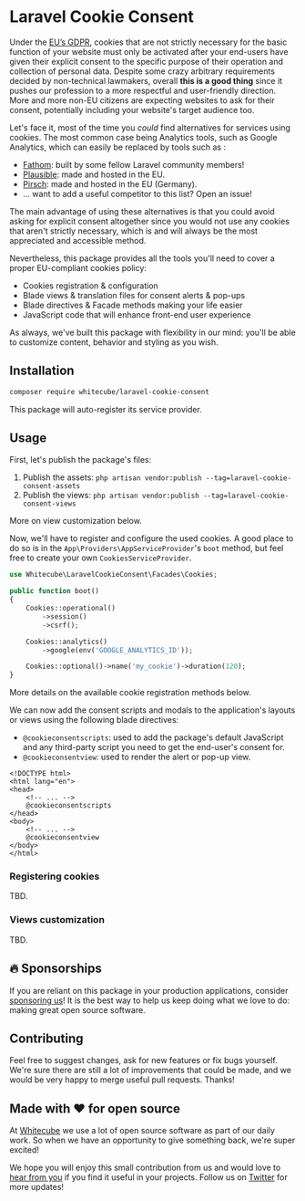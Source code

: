 # Laravel Cookie Consent

Under the [EU’s GDPR](http://ec.europa.eu/ipg/basics/legal/cookies/index_en.htm#section_2), cookies that are not strictly necessary for the basic function of your website must only be activated after your end-users have given their explicit consent to the specific purpose of their operation and collection of personal data. Despite some crazy arbitrary requirements decided by non-technical lawmakers, overall **this is a good thing** since it pushes our profession to a more respectful and user-friendly direction. More and more non-EU citizens are expecting websites to ask for their consent, potentially including your website's target audience too.

Let's face it, most of the time you _could_ find alternatives for services using cookies. The most common case being Analytics tools, such as Google Analytics, which can easily be replaced by tools such as :

- [Fathom](https://usefathom.com/): built by some fellow Laravel community members!
- [Plausible](https://plausible.io/): made and hosted in the EU.
- [Pirsch](https://pirsch.io/): made and hosted in the EU (Germany).
- ... want to add a useful competitor to this list? Open an issue!

The main advantage of using these alternatives is that you could avoid asking for explicit consent altogether since you would not use any cookies that aren't strictly necessary, which is and will always be the most appreciated and accessible method.

Nevertheless, this package provides all the tools you'll need to cover a proper EU-compliant cookies policy:

- Cookies registration & configuration
- Blade views & translation files for consent alerts & pop-ups
- Blade directives & Facade methods making your life easier
- JavaScript code that will enhance front-end user experience

As always, we've built this package with flexibility in our mind: you'll be able to customize content, behavior and styling as you wish.

## Installation

```bash
composer require whitecube/laravel-cookie-consent
```

This package will auto-register its service provider.

## Usage

First, let's publish the package's files:

1. Publish the assets: `php artisan vendor:publish --tag=laravel-cookie-consent-assets`
2. Publish the views: `php artisan vendor:publish --tag=laravel-cookie-consent-views`

More on view customization below.

Now, we'll have to register and configure the used cookies. A good place to do so is in the `App\Providers\AppServiceProvider`'s `boot` method, but feel free to create your own `CookiesServiceProvider`.

```php
use Whitecube\LaravelCookieConsent\Facades\Cookies;

public function boot()
{
    Cookies::operational()
        ->session()
        ->csrf();

    Cookies::analytics()
        ->google(env('GOOGLE_ANALYTICS_ID'));

    Cookies::optional()->name('my_cookie')->duration(120);
}
```

More details on the available cookie registration methods below.

We can now add the consent scripts and modals to the application's layouts or views using the following blade directives:

- `@cookieconsentscripts`: used to add the package's default JavaScript and any third-party script you need to get the end-user's consent for.
- `@cookieconsentview`: used to render the alert or pop-up view.

```blade
<!DOCTYPE html>
<html lang="en">
<head>
    <!-- ... -->
    @cookieconsentscripts
</head>
<body>
    <!-- ... -->
    @cookieconsentview
</body>
</html>
```

### Registering cookies

TBD.

### Views customization

TBD.

## 🔥 Sponsorships 

If you are reliant on this package in your production applications, consider [sponsoring us](https://github.com/sponsors/whitecube)! It is the best way to help us keep doing what we love to do: making great open source software.

## Contributing

Feel free to suggest changes, ask for new features or fix bugs yourself. We're sure there are still a lot of improvements that could be made, and we would be very happy to merge useful pull requests. Thanks!

## Made with ❤️ for open source

At [Whitecube](https://www.whitecube.be) we use a lot of open source software as part of our daily work.
So when we have an opportunity to give something back, we're super excited!

We hope you will enjoy this small contribution from us and would love to [hear from you](mailto:hello@whitecube.be) if you find it useful in your projects. Follow us on [Twitter](https://twitter.com/whitecube_be) for more updates!